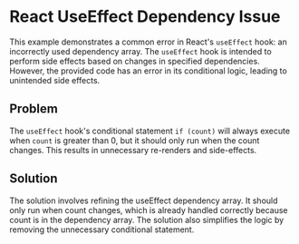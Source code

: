 # React UseEffect Dependency Issue
This example demonstrates a common error in React's `useEffect` hook: an incorrectly used dependency array.
The `useEffect` hook is intended to perform side effects based on changes in specified dependencies. However, the provided code has an error in its conditional logic, leading to unintended side effects.
## Problem
The `useEffect` hook's conditional statement `if (count)` will always execute when `count` is greater than 0, but it should only run when the count changes.  This results in unnecessary re-renders and side-effects. 
## Solution
The solution involves refining the useEffect dependency array.  It should only run when count changes, which is already handled correctly because count is in the dependency array. The solution also simplifies the logic by removing the unnecessary conditional statement.